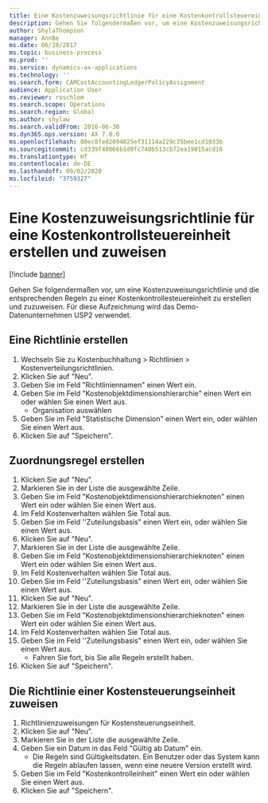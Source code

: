 ```yaml
---
title: Eine Kostenzuweisungsrichtlinie für eine Kostenkontrollsteuereinheit erstellen und zuweisen
description: Gehen Sie folgendermaßen vor, um eine Kostenzuweisungsrichtlinie und die entsprechenden Regeln zu einer Kostenkontrollesteuereinheit zu erstellen und zuzuweisen.
author: ShylaThompson
manager: AnnBe
ms.date: 06/28/2017
ms.topic: business-process
ms.prod: ''
ms.service: dynamics-ax-applications
ms.technology: ''
ms.search.form: CAMCostAccountingLedgerPolicyAssignment
audience: Application User
ms.reviewer: roschlom
ms.search.scope: Operations
ms.search.region: Global
ms.author: shylaw
ms.search.validFrom: 2016-06-30
ms.dyn365.ops.version: AX 7.0.0
ms.openlocfilehash: 80ec8fed2094025ef31114a229c35bee1cd1033b
ms.sourcegitcommit: cd339f48066b1d0fc740b513cb72ea19015acd16
ms.translationtype: HT
ms.contentlocale: de-DE
ms.lasthandoff: 09/02/2020
ms.locfileid: "3759327"
---
```

# <a name="create-and-assign-a-cost-allocation-policy-to-a-cost-control-unit"></a>Eine Kostenzuweisungsrichtlinie für eine Kostenkontrollsteuereinheit erstellen und zuweisen

[!include [banner](../../includes/banner.md)]

Gehen Sie folgendermaßen vor, um eine Kostenzuweisungsrichtlinie und die entsprechenden Regeln zu einer Kostenkontrollesteuereinheit zu erstellen und zuzuweisen. Für diese Aufzeichnung wird das Demo-Datenunternehmen USP2 verwendet.


## <a name="create-a-policy"></a>Eine Richtlinie erstellen
1. Wechseln Sie zu Kostenbuchhaltung > Richtlinien > Kostenverteilungsrichtlinien.
2. Klicken Sie auf "Neu".
3. Geben Sie im Feld "Richtliniennamen" einen Wert ein.
4. Geben Sie im Feld "Kostenobjektdimensionshierarchie" einen Wert ein oder wählen Sie einen Wert aus.
    * Organisation auswählen  
5. Geben Sie im Feld "Statistische Dimension" einen Wert ein, oder wählen Sie einen Wert aus.
6. Klicken Sie auf "Speichern".

## <a name="create-allocation-rules"></a>Zuordnungsregel erstellen
1. Klicken Sie auf "Neu".
2. Markieren Sie in der Liste die ausgewählte Zeile.
3. Geben Sie im Feld "Kostenobjektdimensionshierarchieknoten" einen Wert ein oder wählen Sie einen Wert aus.
4. Im Feld Kostenverhalten wählen Sie Total aus.
5. Geben Sie im Feld ''Zuteilungsbasis" einen Wert ein, oder wählen Sie einen Wert aus.
6. Klicken Sie auf "Neu".
7. Markieren Sie in der Liste die ausgewählte Zeile.
8. Geben Sie im Feld "Kostenobjektdimensionshierarchieknoten" einen Wert ein oder wählen Sie einen Wert aus.
9. Im Feld Kostenverhalten wählen Sie Total aus.
10. Geben Sie im Feld ''Zuteilungsbasis" einen Wert ein, oder wählen Sie einen Wert aus.
11. Klicken Sie auf "Neu".
12. Markieren Sie in der Liste die ausgewählte Zeile.
13. Geben Sie im Feld "Kostenobjektdimensionshierarchieknoten" einen Wert ein oder wählen Sie einen Wert aus.
14. Im Feld Kostenverhalten wählen Sie Total aus.
15. Geben Sie im Feld ''Zuteilungsbasis" einen Wert ein, oder wählen Sie einen Wert aus.
    * Fahren Sie fort, bis Sie alle Regeln erstellt haben.  
16. Klicken Sie auf "Speichern".

## <a name="assign-the-policy-to-a-cost-control-unit"></a>Die Richtlinie einer Kostensteuerungseinheit zuweisen
1. Richtlinienzuweisungen für Kostensteuerungseinheit.
2. Klicken Sie auf "Neu".
3. Markieren Sie in der Liste die ausgewählte Zeile.
4. Geben Sie ein Datum in das Feld "Gültig ab Datum" ein.
    * Die Regeln sind Gültigkeitsdaten. Ein Benutzer oder das System kann die Regeln ablaufen lassen, wenn eine neuere Version erstellt wird.  
5. Geben Sie im Feld "Kostenkontrolleinheit" einen Wert ein oder wählen Sie einen Wert aus.
6. Klicken Sie auf "Speichern".

